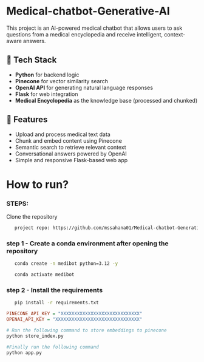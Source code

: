 # Medical-chatbot-Generative-AI
This project is an AI-powered medical chatbot that allows users to ask questions from a medical encyclopedia and receive intelligent, context-aware answers.

## 🔧 Tech Stack
- **Python** for backend logic
- **Pinecone** for vector similarity search
- **OpenAI API** for generating natural language responses
- **Flask** for web integration
- **Medical Encyclopedia** as the knowledge base (processed and chunked)


## 📌 Features
- Upload and process medical text data
- Chunk and embed content using Pinecone
- Semantic search to retrieve relevant context
- Conversational answers powered by OpenAI
- Simple and responsive Flask-based web app


# How to run?
### STEPS:


Clone the repository

```bash
   project repo: https://github.com/mssahana01/Medical-chatbot-Generative-AI.git
```

### step 1 - Create a conda environment after opening the repository
```bash
   conda create -n medibot python=3.12 -y
```

```bash
   conda activate medibot
```

### step 2 - Install the requirements
```bash
   pip install -r requirements.txt
```

```ini
PINECONE_API_KEY = "XXXXXXXXXXXXXXXXXXXXXXXXXXXXX"
OPENAI_API_KEY = "XXXXXXXXXXXXXXXXXXXXXXXXXXXXXXX"
```


```bash
# Run the following command to store embeddings to pinecone
python store_index.py
```

```bash
#Finally run the following command
python app.py
```



